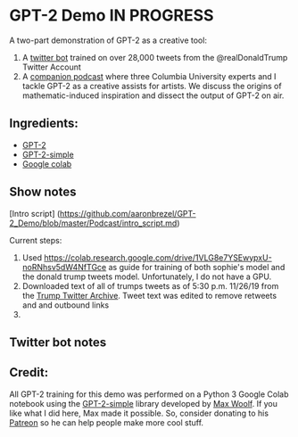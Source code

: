 # GPT-2 Demo IN PROGRESS

A two-part demonstration of GPT-2 as a creative tool:

1. A [twitter bot](https://twitter.com/tweetForThat1) trained on over 28,000 tweets from the @realDonaldTrump Twitter Account
2. A [companion podcast](https://soundcloud.com/user-545533369/on-computational-creative-assists) where three Columbia University experts and I tackle GPT-2 as a creative assists for artists. We discuss the origins of mathematic-induced inspiration and dissect the output of GPT-2 on air.      
 
## Ingredients:

* [GPT-2](https://openai.com/blog/better-language-models/)
* [GPT-2-simple](https://github.com/minimaxir/gpt-2-simple)
* [Google colab](https://colab.research.google.com/)
 
 
## Show notes

[Intro script] (https://github.com/aaronbrezel/GPT-2_Demo/blob/master/Podcast/intro_script.md)




 Current steps:

1. Used https://colab.research.google.com/drive/1VLG8e7YSEwypxU-noRNhsv5dW4NfTGce as guide for training of both sophie's model and the donald trump tweets model. Unfortunately, I do not have a GPU.  
2. Downloaded text of all of trumps tweets as of 5:30 p.m. 11/26/19 from the [Trump Twitter Archive](http://www.trumptwitterarchive.com/archive). Tweet text was edited to remove retweets and and outbound links
3. 

## Twitter bot notes


## Credit: 

All GPT-2 training for this demo was performed on a Python 3 Google Colab notebook using the [GPT-2-simple](https://github.com/minimaxir/gpt-2-simple) library developed by [Max Woolf](https://minimaxir.com/). If you like what I did here, Max made it possible. So, consider donating to his [Patreon](https://www.patreon.com/minimaxir) so he can help people make more cool stuff. 
